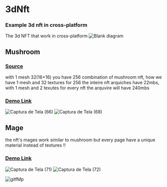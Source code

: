 # 3dNft
### Example 3d nft in cross-platform 

The 3d NFT that work in cross-platform
![Blank diagram](https://user-images.githubusercontent.com/52639395/117540320-22bb3d80-afe5-11eb-8b6e-39f5e4033ba7.jpeg)

## Mushroom
### [Source](https://lucasespinosa28.github.io/mushroomApp/)
with 1 mesh 32(16+16) you have 256 combination of mushroom nft, how we have 1 mesh and 32 textures for 256 the inteire nft arquiches have 22mbs, with 1 mesh and 2 texutes for every nft the arquvire will have 240mbs

### [Demo Link](https://lucasespinosa28.github.io/mushroomApp/)
![Captura de Tela (66)](https://user-images.githubusercontent.com/52639395/117541264-6c0d8c00-afe9-11eb-8735-3cc6d9d1727f.png)
![Captura de Tela (68)](https://user-images.githubusercontent.com/52639395/117542295-6c5c5600-afee-11eb-9c70-1424ab37468a.png)

## Mage
the nft's mages work similar to mushroom but every page have a unique material instead of textures !! 
### [Demo Link](https://lucasespinosa28.github.io/mageApp/)
![Captura de Tela (71)](https://user-images.githubusercontent.com/52639395/117542948-13da8800-aff1-11eb-9b95-586eca72b949.png)
![Captura de Tela (72)](https://user-images.githubusercontent.com/52639395/117542951-15a44b80-aff1-11eb-929d-1e1ae529b186.png)

![gitfMp](https://user-images.githubusercontent.com/52639395/117552246-8adb4500-b020-11eb-8c8f-fdf4506bf0c2.gif)

